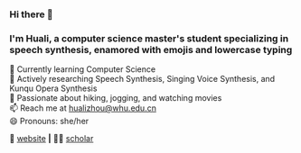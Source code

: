 ### Hi there 👋

<!--
**hualizhou167/hualizhou167** is a ✨ _special_ ✨ repository because its `README.md` (this file) appears on your GitHub profile.

Here are some ideas to get you started:

- 🔭 I’m currently working on ...
- 🌱 I’m currently learning ...
- 👯 I’m looking to collaborate on ...
- 🤔 I’m looking for help with ...
- 💬 Ask me about ...
- 📫 How to reach me: ...
- 😄 Pronouns: ...
- ⚡ Fun fact: ...
-->

### I'm Huali, a computer science master's student specializing in speech synthesis,  enamored with emojis and lowercase typing  

🌱 Currently learning Computer Science  
🔭 Actively researching Speech Synthesis, Singing Voice Synthesis, and Kunqu Opera Synthesis  
🦄 Passionate about hiking, jogging, and watching movies    
📫 Reach me at hualizhou@whu.edu.cn  
😄 Pronouns: she/her   


🏡 [website][website] **|** 
👩‍💻 [scholar][scholar]


[website]: https://hualizhou167.github.io
[scholar]: https://scholar.google.com/citations?user=pFkp6NQAAAAJ
